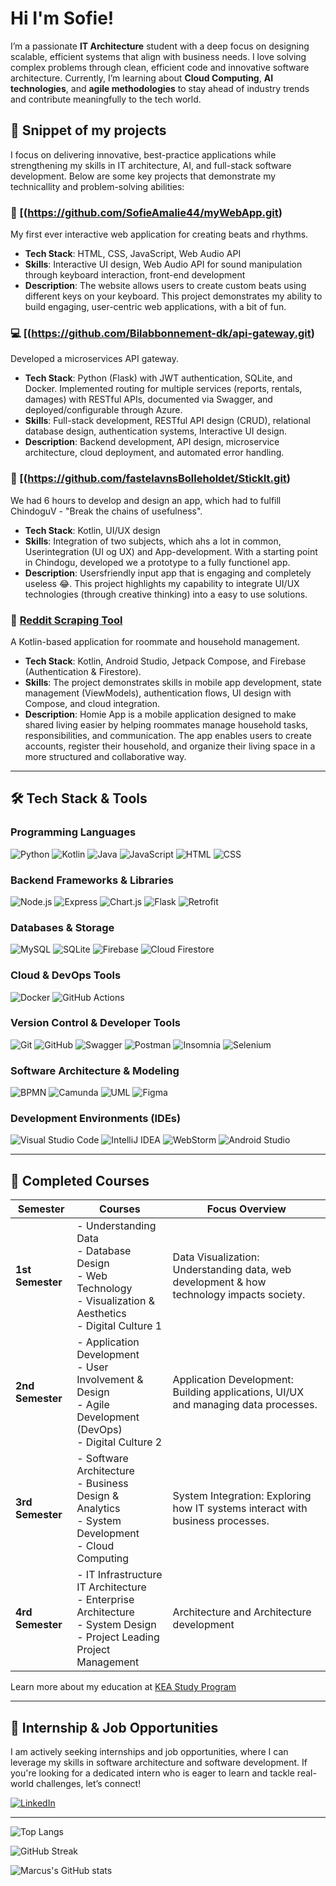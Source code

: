# Hi I'm Sofie! 

I’m a passionate **IT Architecture** student with a deep focus on designing scalable, efficient systems that align with business needs. I love solving complex problems through clean, efficient code and innovative software architecture. Currently, I’m learning about **Cloud Computing**, **AI technologies**, and **agile methodologies** to stay ahead of industry trends and contribute meaningfully to the tech world.

## 📑 **Snippet of my projects**

I focus on delivering innovative, best-practice applications while strengthening my skills in IT architecture, AI, and full-stack software development. Below are some key projects that demonstrate my technicallity and problem-solving abilities:

### 🎵 [(https://github.com/SofieAmalie44/myWebApp.git)
My first ever interactive web application for creating beats and rhythms.  
- **Tech Stack**: HTML, CSS, JavaScript, Web Audio API
- **Skills**: Interactive UI design, Web Audio API for sound manipulation through keyboard interaction, front-end development  
- **Description**: The website allows users to create custom beats using different keys on your keyboard. This project demonstrates my ability to build engaging, user-centric web applications, with a bit of fun.

### 💻 [(https://github.com/Bilabbonnement-dk/api-gateway.git)
Developed a microservices API gateway.
- **Tech Stack**: Python (Flask) with JWT authentication, SQLite, and Docker. Implemented routing for multiple services (reports, rentals, damages) with RESTful APIs, documented via Swagger, and deployed/configurable through Azure.
- **Skills**: Full-stack development, RESTful API design (CRUD), relational database design, authentication systems, Interactive UI design.
- **Description**: Backend development, API design, microservice architecture, cloud deployment, and automated error handling.

### 🥢 [(https://github.com/fastelavnsBolleholdet/StickIt.git)
We had 6 hours to develop and design an app, which had to fulfill ChindoguV - "Break the chains of usefulness".
- **Tech Stack**: Kotlin, UI/UX design
- **Skills**: Integration of two subjects, which ahs a lot in common, Userintegration (UI og UX) and App-development. With a starting point in Chindogu, developed we a prototype to a fully functionel app.
- **Description**: Usersfriendly input app that is engaging and completely useless 😂. This project highlights my capability to integrate UI/UX technologies (through creative thinking) into a easy to use solutions.

### 🤖 [Reddit Scraping Tool](https://github.com/marcus-rk/reddit-scraping?tab=readme-ov-file#reddit-scraping-tool)
A Kotlin-based application for roommate and household management.  
- **Tech Stack**: Kotlin, Android Studio, Jetpack Compose, and Firebase (Authentication & Firestore).
- **Skills**: The project demonstrates skills in mobile app development, state management (ViewModels), authentication flows, UI design with Compose, and cloud integration.
- **Description**: Homie App is a mobile application designed to make shared living easier by helping roommates manage household tasks, responsibilities, and communication. The app enables users to create accounts, register their household, and organize their living space in a more structured and collaborative way.


---

## 🛠 **Tech Stack & Tools**

### **Programming Languages**
![Python](https://img.shields.io/badge/Python-3776AB?style=for-the-badge&logo=python&logoColor=white)
![Kotlin](https://img.shields.io/badge/Kotlin-0095D5?style=for-the-badge&logo=kotlin&logoColor=white)
![Java](https://img.shields.io/badge/Java-007396?style=for-the-badge&logo=java&logoColor=white)
![JavaScript](https://img.shields.io/badge/JavaScript-F7DF1E?style=for-the-badge&logo=javascript&logoColor=black)
![HTML](https://img.shields.io/badge/HTML5-E34F26?style=for-the-badge&logo=html5&logoColor=white)
![CSS](https://img.shields.io/badge/CSS3-1572B6?style=for-the-badge&logo=css3&logoColor=white)

### **Backend Frameworks & Libraries**
![Node.js](https://img.shields.io/badge/Node.js-339933?style=for-the-badge&logo=nodedotjs&logoColor=white)
![Express](https://img.shields.io/badge/Express-000000?style=for-the-badge&logo=express&logoColor=white)
![Chart.js](https://img.shields.io/badge/Chart.js-F38D00?style=for-the-badge&logo=chartdotjs&logoColor=white)
![Flask](https://img.shields.io/badge/Flask-000000?style=for-the-badge&logo=flask&logoColor=white)
![Retrofit](https://img.shields.io/badge/Retrofit-4285F4?style=for-the-badge&logo=android&logoColor=white)

### **Databases & Storage**
![MySQL](https://img.shields.io/badge/MySQL-4479A1?style=for-the-badge&logo=mysql&logoColor=white)
![SQLite](https://img.shields.io/badge/SQLite-003B57?style=for-the-badge&logo=sqlite&logoColor=white)
![Firebase](https://img.shields.io/badge/Firebase-FFCA28?style=for-the-badge&logo=firebase&logoColor=black)
![Cloud Firestore](https://img.shields.io/badge/Cloud_Firestore-FFA611?style=for-the-badge&logo=firebase&logoColor=white)

### **Cloud & DevOps Tools**
![Docker](https://img.shields.io/badge/Docker-2496ED?style=for-the-badge&logo=docker&logoColor=white)
![GitHub Actions](https://img.shields.io/badge/GitHub_Actions-2088FF?style=for-the-badge&logo=github-actions&logoColor=white)

### **Version Control & Developer Tools**
![Git](https://img.shields.io/badge/Git-F05032?style=for-the-badge&logo=git&logoColor=white)
![GitHub](https://img.shields.io/badge/GitHub-181717?style=for-the-badge&logo=github&logoColor=white)
![Swagger](https://img.shields.io/badge/Swagger-85EA2D?style=for-the-badge&logo=swagger&logoColor=black)
![Postman](https://img.shields.io/badge/Postman-FF6C37?style=for-the-badge&logo=postman&logoColor=white)
![Insomnia](https://img.shields.io/badge/Insomnia-4000BF?style=for-the-badge&logo=insomnia&logoColor=white)
![Selenium](https://img.shields.io/badge/Selenium-43B02A?style=for-the-badge&logo=selenium&logoColor=white)

### **Software Architecture & Modeling**
![BPMN](https://img.shields.io/badge/BPMN-000000?style=for-the-badge&logoColor=white)
![Camunda](https://img.shields.io/badge/Camunda-FFCC00?style=for-the-badge&logo=camunda&logoColor=black)
![UML](https://img.shields.io/badge/UML-02569B?style=for-the-badge&logoColor=white)
![Figma](https://img.shields.io/badge/Figma-F24E1E?style=for-the-badge&logo=figma&logoColor=white)

### **Development Environments (IDEs)**
![Visual Studio Code](https://img.shields.io/badge/Visual_Studio_Code-0078D4?style=for-the-badge&logo=visual%20studio%20code&logoColor=white)
![IntelliJ IDEA](https://img.shields.io/badge/IntelliJ_IDEA-000000?style=for-the-badge&logo=intellij%20idea&logoColor=white)
![WebStorm](https://img.shields.io/badge/WebStorm-000000?style=for-the-badge&logo=webstorm&logoColor=white)
![Android Studio](https://img.shields.io/badge/Android_Studio-3DDC84?style=for-the-badge&logo=android-studio&logoColor=white)

---

## 📘 **Completed Courses**

| Semester        | Courses                                                                          | Focus Overview                                                                                                         |
|-----------------|----------------------------------------------------------------------------------|-----------------------------------------------------------------------------------------------------------------------|
| **1st Semester**| - Understanding Data  <br> - Database Design  <br> - Web Technology  <br> - Visualization & Aesthetics  <br> - Digital Culture 1 | Data Visualization: Understanding data, web development & how technology impacts society.                                           |
| **2nd Semester**| - Application Development  <br> - User Involvement & Design  <br> - Agile Development (DevOps)  <br> - Digital Culture 2 | Application Development: Building applications, UI/UX and managing data processes.                                         |
| **3rd Semester**| - Software Architecture  <br> - Business Design & Analytics  <br> - System Development  <br> - Cloud Computing | System Integration: Exploring how IT systems interact with business processes.                                       |
| **4rd Semester**| - IT Infrastructure <br> IT Architecture <br> - Enterprise Architecture <br> - System Design <br> - Project Leading <br> Project Management | Architecture and Architecture development          |
Learn more about my education at [KEA Study Program](https://studieordninger.kea.dk/2023/27/176)

---

## 💼 **Internship & Job Opportunities**

I am actively seeking internships and job opportunities, where I can leverage my skills in software architecture and software development. If you're looking for a dedicated intern who is eager to learn and tackle real-world challenges, let’s connect!

[![LinkedIn](https://img.shields.io/badge/LinkedIn-0A66C2?style=for-the-badge&logo=linkedin&logoColor=white)](www.linkedin.com/in/sofie-thorlund-63a6822a9)

---

![Top Langs](https://github-readme-stats.vercel.app/api/top-langs/?username=SofieAmalie44&layout=compact&theme=radical)

![GitHub Streak](https://github-readme-streak-stats.herokuapp.com/?user=SofieAmalie44&theme=radical)

![Marcus's GitHub stats](https://github-readme-stats.vercel.app/api?username=SofieAmalie44&show_icons=true&theme=radical)
<!--
**SofieAmalie44/SofieAmalie44** is a ✨ _special_ ✨ repository because its `README.md` (this file) appears on your GitHub profile.

Here are some ideas to get you started:

- 🔭 I’m currently working on ...
- 🌱 I’m currently learning ...
- 👯 I’m looking to collaborate on ...
- 🤔 I’m looking for help with ...
- 💬 Ask me about ...
- 📫 How to reach me: ...
- 😄 Pronouns: ...
- ⚡ Fun fact: ...
-->
